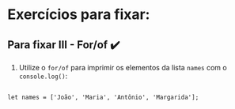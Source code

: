 # Exercícios para fixar:

## Para fixar III - For/of :heavy_check_mark:

1. Utilize o `for/of` para imprimir os elementos da lista `names` com o `console.log()`:

```

let names = ['João', 'Maria', 'Antônio', 'Margarida'];

```

